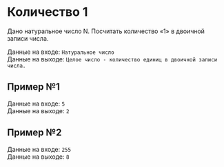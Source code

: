 # Количество 1
Дано натуральное число N. Посчитать количество «1» в двоичной записи числа.  

Данные на входе: 	`Натуральное число`  
Данные на выходе: 	`Целое число - количество единиц в двоичной записи числа.` 

## Пример №1
Данные на входе: 	`5`  
Данные на выходе: 	`2`  

## Пример №2
Данные на входе: 	`255`  
Данные на выходе: 	`8` 